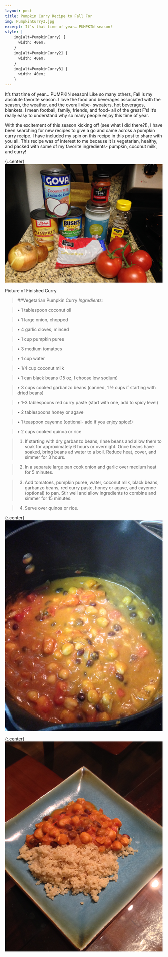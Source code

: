 ```yaml
---
layout: post
title: Pumpkin Curry Recipe to Fall For
img: PumpkinCurry3.jpg
excerpt: It’s that time of year… PUMPKIN season!
style: |
    img[alt=PumpkinCurry] {
      width: 40em;
    }
    img[alt=PumpkinCurry2] {
      width: 40em;
    }
    img[alt=PumpkinCurry3] {
      width: 40em;
    }
---
```


It’s that time of year… PUMPKIN season! Like so many others, Fall is my absolute favorite season. I love the food and beverages associated with the season, the weather, and the overall vibe- sweaters, hot beverages, blankets.  I mean football, family, friends, and food- all of the great F’s! It’s really easy to understand why so many people enjoy this time of year. 

With the excitement of this season kicking off (see what I did there?!), I have been searching for new recipes to give a go and came across a pumpkin curry recipe.  I have included my spin on this recipe in this post to share with you all. This recipe was of interest to me because it is vegetarian, healthy, and packed with some of my favorite ingredients- pumpkin, coconut milk, and curry!  

{:.center}
![PumpkinCurry](/assets/images/PumpkinCurry.jpg "PumpkinCurry")

Picture of Finished Curry

>##Vegetarian Pumpkin Curry
*Ingredients:*

>•	1 tablespoon coconut oil

>•	1 large onion, chopped

>•	4 garlic cloves, minced

>•	1 cup pumpkin puree 

>•	3 medium tomatoes

>•	1 cup water

>•	1/4 cup coconut milk

>•	1 can black beans (15 oz, I choose low sodium)

>•	3 cups cooked garbanzo beans (canned, 1 ½ cups if starting with dried beans)

>•	1-3 tablespoons red curry paste (start with one, add to spicy level)

>•	2 tablespoons honey or agave

>•	1 teaspoon cayenne (optional- add if you enjoy spice!)

>•	2 cups cooked quinoa or rice

>1. If starting with dry garbanzo beans, rinse beans and allow them to soak for approximately 6 hours or overnight. Once beans have soaked, bring beans ad water to a boil.  Reduce heat, cover, and simmer for 3 hours.

>2. In a separate large pan cook onion and garlic over medium heat for 5 minutes.

>3. Add tomatoes, pumpkin puree, water, coconut milk, black beans, garbanzo beans, red curry paste, honey or agave, and cayenne (optional) to pan.  Stir well and allow ingredients to combine and simmer for 15 minutes.

>4. Serve over quinoa or rice.

{:.center}
![PumpkinCurry2](/assets/images/PumpkinCurry2.jpg "PumpkinCurry2")

{:.center}
![PumpkinCurry3](/assets/images/PumpkinCurry3.jpg "PumpkinCurry3")
